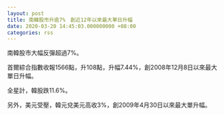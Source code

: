 ```yaml
---
layout: post
title: 南韓股市升逾7%　創近12年以來最大單日升幅
date: 2020-03-20 14:45:03.000000000 +08:00
categories: rss
---
```


南韓股市大幅反彈超過7%。

首爾綜合指數收報1566點，升108點，升幅7.44%，創2008年12月8日以來最大單日升幅。

全星計，韓股跌11.6%。

另外，美元受壓，韓元兌美元高收3%，創2009年4月30日以來最大單升幅。
